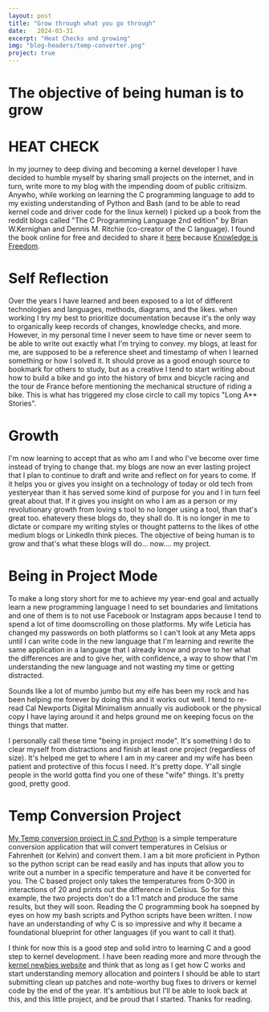 ```yaml
---
layout: post
title: "Grow through what you go through"
date:   2024-03-31
excerpt: "Heat Checks and growing"
img: "blog-headers/temp-converter.png" 
project: true  
---
```


# The objective of being human is to grow

# HEAT CHECK 
In my journey to deep diving and becoming a kernel developer I have decided to humble myself by sharing small projects on the internet, and in turn, write more to my blog with the impending doom of public critisizm. Anywho, while working on learning the C programming language to add to my existing understanding of Python and Bash (and to be able to read kernel code and driver code for the linux kernel) I picked up a book from the reddit blogs called "The C Programming Language 2nd edition" by Brian W.Kernighan and Dennis M. Ritchie (co-creator of the C language). I found the book online for free and decided to share it [here]() because [Knowledge is Freedom](https://github.com/ohkimur/the-c-programming-language-2nd-edition-solutions).

# Self Reflection
Over the years I have learned and been exposed to a lot of different technologies and languages, methods, diagrams, and the likes. when working I try my best to prioritize documentation because it's the only way to organically keep records of changes, knowledge checks, and more. However, in my personal time I never seem to have time or never seem to be able to write out exactly what I'm trying to convey. my blogs, at least for me, are supposed to be a reference sheet and timestamp of when I learned something or how I solved it. It should prove as a good enough source to bookmark for others to study, but as a creative I tend to start writing about how to build a bike and go into the history of bmx and bicycle racing and the tour de France before mentioning the mechanical structure of riding a bike. This is what has triggered my close circle to call my topics "Long A** Stories". 

# Growth 
I'm now learning to accept that as who am I and who I've become over time instead of trying to change that. my blogs are now an ever lasting project that I plan to continue to draft and write and reflect on for years to come. If it helps you or gives you insight on a technology of today or old tech from yesteryear than it has served some kind of purpose for you and I in turn feel great about that. If it gives you insight on who I am as a person or my revolutionary growth from loving s tool to no longer using a tool, than that's great too.
ehatevery these blogs do, they shall do. It is no longer in me to dictate or compare my writing styles or thought patterns to the likes of othe medium blogs or LinkedIn think pieces. The objective of being human is to grow and that's what these blogs will do... now.... my project. 

# Being in Project Mode 
To make a long story short for me to achieve my year-end goal and actually learn a new programming language I need to set boundaries and limitations and one of them is to not use Facebook or Instagram apps because I tend to spend a lot of time doomscrolling on those platforms. My wife Leticia has changed my passwords on both platforms so I can't look at any Meta apps until I can write code in the new language that I'm learning and rewrite the same application in a language that I already know and prove to her what the differences are and to give her, with confidence, a way to show that I'm understanding the new language and not wasting my time or getting distracted. 

Sounds like a lot of mumbo jumbo but my eife has been my rock and has been helping me forever by doing this and it works out well. I tend to re-read Cal Newports Digital Minimalism annually vis audiobook or the physical copy I have laying around it and helps ground me on keeping focus on the things that matter.

I personally call these time "being in project mode". It's something I do to clear myself from distractions and finish at least one project (regardless of size). It's helped me get to where I am in my career and my wife has been patient and protective of this focus I need. It's pretty dope. Y'all single people in the world gotta find you one of these "wife" things. It's pretty good, pretty good. 

# Temp Conversion Project 
[My Temp conversion project in C snd Python](https://github.com/tedleyem/temp-converter-blog) is a simple temperature conversion application that will convert temperatures in Celsius or Fahrenheit (or Kelvin) and convert them. I am a bit more proficient in Python so the python script can be read easily and has inputs that allow you to write out a number in a specific temperature and have it be converted for you. The C based project only takes the temperatures from 0-300 in interactions of 20 and prints out the difference in Celsius. So for this example, the two projects don't do a 1:1 match and produce the same results, but they will soon. Reading the C programming book ha soepned by eyes on how my bash scripts and Python scripts have been written. I now have an understanding of why C is so impressive and why it became a foundational blueprint for other languages (if you want to call it that). 

I think for now this is a good step and solid intro to learning C and a good step to kernel development. I have been reading more and more through the [kernel newbies website](https://kernelnewbies.org/) and think that as long as I get how C works and start understanding memory allocation and pointers I should be able to start submitting clean up patches and note-worthy bug fixes to drivers or kernel code by the end of the year. It's ambitious but I'll be able to look back at this, and this little project, and be proud that I started. Thanks for reading. 



